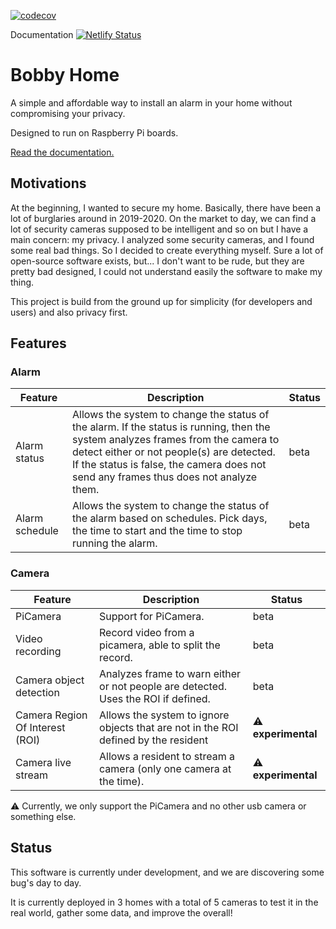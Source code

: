 [![codecov](https://codecov.io/gh/mxmaxime/bobby-home/branch/master/graph/badge.svg?token=8VBGT298HB)](https://codecov.io/gh/mxmaxime/bobby-home)

Documentation [![Netlify Status](https://api.netlify.com/api/v1/badges/23f1a86a-e928-4c19-8139-959c1d307199/deploy-status)](https://app.netlify.com/sites/peaceful-leakey-b90c22/deploys)
# Bobby Home
A simple and affordable way to install an alarm in your home without compromising your privacy.

Designed to run on Raspberry Pi boards.

[Read the documentation.](https://doc.bobby-home.com)

## Motivations
At the beginning, I wanted to secure my home. Basically, there have been a lot of burglaries around in 2019-2020.
On the market to day, we can find a lot of security cameras supposed to be intelligent and so on but I have a main concern: my privacy. I analyzed some security cameras, and I found some real bad things. So I decided to create everything myself. Sure a lot of open-source software exists, but... I don't want to be rude, but they are pretty bad designed, I could not understand easily the software to make my thing.

This project is build from the ground up for simplicity (for developers and users) and also privacy first.

## Features
### Alarm

| Feature        | Description                                                                                                                                                                                                                                                           | Status |
|----------------|-----------------------------------------------------------------------------------------------------------------------------------------------------------------------------------------------------------------------------------------------------------------------|--------|
| Alarm status   | Allows the system to change the status of the alarm. If the status is running, then the system analyzes frames from the camera to detect either or not people(s) are detected. If the status is false, the camera does not send any frames thus does not analyze them. | beta   |
| Alarm schedule | Allows the system to change the status of the alarm based on schedules. Pick days, the time to start and the time to stop running the alarm.                                                                                                                          | beta   |

### Camera
| Feature                         | Description                                                                         | Status                      |
|---------------------------------|-------------------------------------------------------------------------------------|-----------------------------|
| PiCamera                        | Support for PiCamera.                                                               | beta                        |
| Video recording                 | Record video from a picamera, able to split the record.                             | beta                        |
| Camera object detection         | Analyzes frame to warn either or not people are detected. Uses the ROI if defined.  | beta                        |
| Camera Region Of Interest (ROI) | Allows the system to ignore objects that are not in the ROI defined by the resident | :warning: **experimental**  |
| Camera live stream              | Allows a resident to stream a camera (only one camera at the time).                 | :warning:  **experimental** |

:warning: Currently, we only support the PiCamera and no other usb camera or something else.


## Status
This software is currently under development, and we are discovering some bug's day to day.


It is currently deployed in 3 homes with a total of 5 cameras to test it in the real world, gather some data, and improve the overall!
